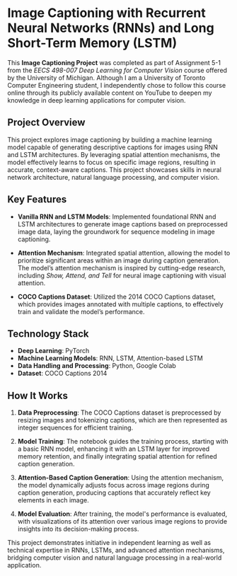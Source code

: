 # Image Captioning with Recurrent Neural Networks (RNNs) and Long Short-Term Memory (LSTM)

This **Image Captioning Project** was completed as part of Assignment 5-1 from the *EECS 498-007 Deep Learning for Computer Vision* course offered by the University of Michigan. Although I am a University of Toronto Computer Engineering student, I independently chose to follow this course online through its publicly available content on YouTube to deepen my knowledge in deep learning applications for computer vision.

## Project Overview

This project explores image captioning by building a machine learning model capable of generating descriptive captions for images using RNN and LSTM architectures. By leveraging spatial attention mechanisms, the model effectively learns to focus on specific image regions, resulting in accurate, context-aware captions. This project showcases skills in neural network architecture, natural language processing, and computer vision.

## Key Features

- **Vanilla RNN and LSTM Models**: Implemented foundational RNN and LSTM architectures to generate image captions based on preprocessed image data, laying the groundwork for sequence modeling in image captioning.
  
- **Attention Mechanism**: Integrated spatial attention, allowing the model to prioritize significant areas within an image during caption generation. The model’s attention mechanism is inspired by cutting-edge research, including *Show, Attend, and Tell* for neural image captioning with visual attention.

- **COCO Captions Dataset**: Utilized the 2014 COCO Captions dataset, which provides images annotated with multiple captions, to effectively train and validate the model’s performance.

## Technology Stack

- **Deep Learning**: PyTorch
- **Machine Learning Models**: RNN, LSTM, Attention-based LSTM
- **Data Handling and Processing**: Python, Google Colab
- **Dataset**: COCO Captions 2014

## How It Works

1. **Data Preprocessing**: The COCO Captions dataset is preprocessed by resizing images and tokenizing captions, which are then represented as integer sequences for efficient training.

2. **Model Training**: The notebook guides the training process, starting with a basic RNN model, enhancing it with an LSTM layer for improved memory retention, and finally integrating spatial attention for refined caption generation.

3. **Attention-Based Caption Generation**: Using the attention mechanism, the model dynamically adjusts focus across image regions during caption generation, producing captions that accurately reflect key elements in each image.

4. **Model Evaluation**: After training, the model's performance is evaluated, with visualizations of its attention over various image regions to provide insights into its decision-making process.

This project demonstrates initiative in independent learning as well as technical expertise in RNNs, LSTMs, and advanced attention mechanisms, bridging computer vision and natural language processing in a real-world application.
